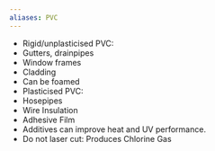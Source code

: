 ```yaml
---
aliases: PVC
---
```


 - Rigid/unplasticised PVC:
  - Gutters, drainpipes
  - Window frames
  - Cladding
  - Can be foamed
 - Plasticised PVC:
  - Hosepipes
  - Wire Insulation
  - Adhesive Film
 - Additives can improve heat and UV performance.
 - Do not laser cut: Produces Chlorine Gas